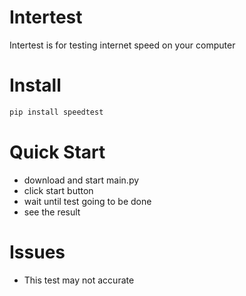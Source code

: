 # Intertest
Intertest is for testing internet speed on your computer

# Install
```python
pip install speedtest
```

# Quick Start
- download and start main.py
- click start button
- wait until test going to be done
- see the result

# Issues
- This test may not accurate

